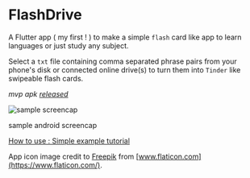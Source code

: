 # FlashDrive

A Flutter app ( my first ! ) to make a simple `flash` card like app to learn languages or just study any subject.

Select a `txt` file containing comma separated phrase pairs from your phone's disk or connected online drive(s) to turn them into `Tinder` like swipeable flash cards.

*mvp apk [released](https://github.com/GuhaAG/flash-drive/releases/tag/0.1.0)*

![sample screencap](https://i.postimg.cc/wvBDsPGT/interesting.jpg)

sample android screencap

[How to use : Simple example tutorial](https://www.youtube.com/watch?v=wOEc2TSzNlE)

App icon image credit to [Freepik](https://www.flaticon.com/authors/freepik) from [www.flaticon.com](https://www.flaticon.com/).
